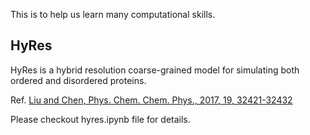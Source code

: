 
This is to help us learn many computational skills.

HyRes
-----
HyRes is a hybrid resolution coarse-grained model for simulating both ordered and disordered proteins.

Ref. [Liu and Chen, Phys. Chem. Chem. Phys., 2017, 19, 32421-32432](https://pubs.rsc.org/en/content/articlelanding/2017/cp/c7cp06736d)

Please checkout hyres.ipynb file for details.

